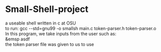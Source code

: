 # Small-Shell-project
a useable shell written in c at OSU<br>
to run: gcc --std=gnu99 -o smallsh main.c token-parser.h token-parser.o <br>
In this program, we take inputs from the user such as: <br>
&emsp asdf<br>
the token parser file was given to us to use <br>
